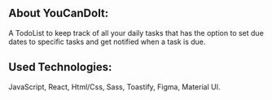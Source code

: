 ## About YouCanDoIt:
A TodoList to keep track of all your daily tasks that has the option to set due dates to specific tasks and get notified when a task is due.

## Used Technologies:
JavaScript, React, Html/Css, Sass, Toastify, Figma, Material UI.
